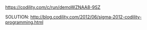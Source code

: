 

https://codility.com/c/run/demoWZNAA8-9SZ

SOLUTION: http://blog.codility.com/2012/06/sigma-2012-codility-programming.html